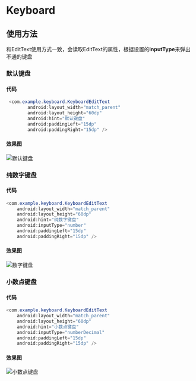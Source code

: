 # Keyboard

## 使用方法
和EditText使用方式一致，会读取EditText的属性，根据设置的**inputType**来弹出不通的键盘

### 默认键盘

#### 代码

``` java
 <com.example.keyboard.KeyboardEditText
        android:layout_width="match_parent"
        android:layout_height="60dp"
        android:hint="默认键盘"
        android:paddingLeft="15dp"
        android:paddingRight="15dp" />           
```

#### 效果图

![默认键盘](https://github.com/wogaizenme/Keyboard/blob/master/images/default.png)
### 纯数字键盘

#### 代码

```java
<com.example.keyboard.KeyboardEditText
    android:layout_width="match_parent"
    android:layout_height="60dp"
    android:hint="纯数字键盘"
    android:inputType="number"
    android:paddingLeft="15dp"
    android:paddingRight="15dp" />
```

#### 效果图

![数字键盘](https://github.com/wogaizenme/Keyboard/blob/master/images/number.png)

### 小数点键盘

#### 代码

```java
<com.example.keyboard.KeyboardEditText
    android:layout_width="match_parent"
    android:layout_height="60dp"
    android:hint="小数点键盘"
    android:inputType="numberDecimal"
    android:paddingLeft="15dp"
    android:paddingRight="15dp" />
```

#### 效果图



![小数点键盘](https://github.com/wogaizenme/Keyboard/blob/master/images/numberDecimal.png)
